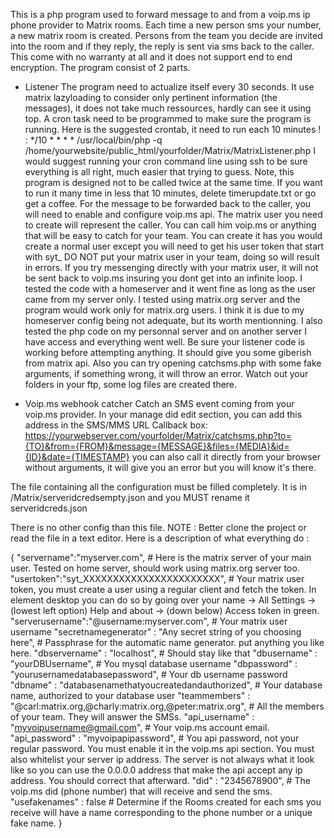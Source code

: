 This is a php program used to forward message to and from a voip.ms ip phone provider to Matrix rooms.
Each time a new person sms your number, a new matrix room is created.
Persons from the team you decide are invited into the room and if they reply, the reply is sent via sms back to the caller.
This come with no warranty at all and it does not support end to end encryption.
The program consist of 2 parts.
- Listener
 The program need to actualize itself every 30 seconds. It use matrix lazyloading to consider only pertinent information (the messages), it does not take much ressources, hardly can see it using top.
 A cron task need to be programmed to make sure the program is running.
 Here is the suggested crontab, it need to run each 10 minutes ! :
*/10 * * * * /usr/local/bin/php -q /home/yourwebsite/public_html/yourfolder/Matrix/MatrixListener.php
I would suggest running your cron command line using ssh to be sure everything is all right, much easier that trying to guess.
Note, this program is designed not to be called twice at the same time. If you want to run it many time in less that 10 minutes, delete timerupdate.txt or go get a coffee.
 For the message to be forwarded back to the caller, you will need to enable and configure voip.ms api.
 The matrix user you need to create will represent the caller. You can call him voip.ms or anything that will be easy to catch for your team. You can create it has you would create a normal user except you will need to get his user token that start with syt_
 DO NOT put your matrix user in your team, doing so will result in errors. If you try messenging directly with your matrix user, it will not be sent back to voip.ms insuring you dont get into an infinite loop.
 I tested the code with a homeserver and it went fine as long as the user came from my server only. I tested using matrix.org server and the program would work only for matrix.org users. I think it is due to my homeserver config being not adequate, but its worth mentionning.
 I also tested the php code on my personnal server and on another server I have access and everything went well. Be sure your listener code is working before attempting anything. It should give you some giberish from matrix api. Also you can try opening catchsms.php with some fake arguments, if something wrong, it will throw an error. Watch out your folders in your ftp, some log files are created there.
 


- Voip.ms webhook catcher
 Catch an SMS event coming from your voip.ms provider. In your manage did edit section, you can add this address in the SMS/MMS URL Callback box:
 https://yourwebserver.com/yourfolder/Matrix/catchsms.php?to={TO}&from={FROM}&message={MESSAGE}&files={MEDIA}&id={ID}&date={TIMESTAMP}
 you can also call it directly from your browser without arguments, it will give you an error but you will know it's there.

 The file containing all the configuration must be filled completely. It is in /Matrix/serveridcredsempty.json and you MUST rename it serveridcreds.json

 There is no other config than this file.
NOTE : Better clone the project or read the file in a text editor.
Here is a description of what everything do :

{
    "servername":"myserver.com", # Here is the matrix server of your main user. Tested on home server, should work using matrix.org server too.
    "usertoken":"syt_XXXXXXXXXXXXXXXXXXXXXXX", # Your matrix user token, you must create a user using a regular client and fetch the token. In element desktop you can do so by going over your name -> All Settings -> (lowest left option) Help and about -> (down below) Access token in green.
    "serverusername":"@username:myserver.com", # Your matrix user username
    "secretnamegenerator" : "Any secret string of you choosing here", # Passphrase for the automatic name generator. put anything you like here.
    "dbservername" : "localhost", # Should stay like that
    "dbusername" : "yourDBUsername", # You mysql database username
    "dbpassword" : "yourusernamedatabasepassword", # Your db username password
    "dbname" : "databasenamethatyoucreatedandauthorized", # Your database name, authorized to your database user
    "teammembers" : "@carl:matrix.org,@charly:matrix.org,@peter:matrix.org", # All the members of your team. They will answer the SMSs.
    "api_username" : "myvoipusername@gmail.com", # Your voip.ms account email.
    "api_password" : "myvoipapipassword", # You api password, not your regular password. You must enable it in the voip.ms api section. You must also whitelist your server ip address. The server is not always what it look like so you can use the 0.0.0.0 address that make the api accept any ip address. You should correct that afterward.
    "did" : "2345678900", # The voip.ms did (phone number) that will receive and send the sms.
    "usefakenames" : false # Determine if the Rooms created for each sms you receive will have a name corresponding to the phone number or a unique fake name.
}

